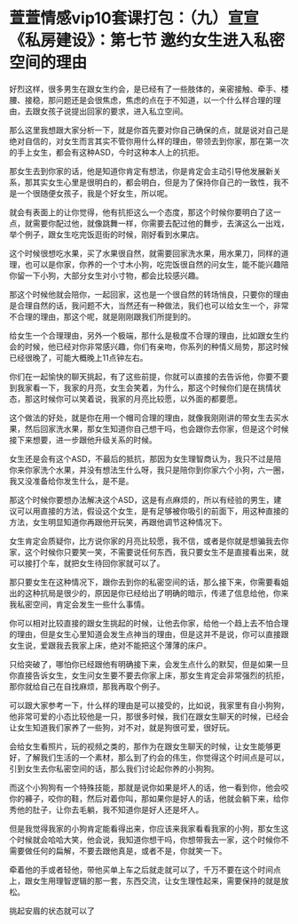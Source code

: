 # 萱萱情感vip10套课打包：（九）宣宣《私房建设》：第七节 邀约女生进入私密空间的理由

好烈这样，很多男生在跟女生约会，是已经有了一些肢体的，亲密接触、牵手、楼腰、接稳，那问题还是会很焦虑，焦虑的点在于不知道，以一个什么样合理的理由，去跟女孩子说提出回家的要求，进入私立空间。

那么这里我想跟大家分析一下，就是你首先要对你自己确保的点，就是说对自己是绝对自信的，对女生而言其实不管你用什么样的理由，带领去到你家，那在第一次的手上女生，都会有这种ASD，今时这种本人上的抗拒。

那女生去到你家的话，他是知道你肯定有想法，你是肯定会主动引导他发展新关系，那其实女生心里是很明白的，都会明白，但是为了保持你自己的一致性，我不是一个很随便女孩子，我是个好女生，所以呢。

就会有表面上的让你觉得，他有抗拒这么一个态度，那这个时候你要明白了这一点，就需要你配过他，就像跳舞一样，你需要去配过他的舞步，去演这么一出戏，举个例子，跟女生吃完饭逛街的时候，刚好看到水果店。

这个时候很想吃水果，买了水果很自然，就需要回家洗水果，用水果刀，同样的道理，也可以是你家，你养的一个寸木小狗，吃完饭很自然的问女生，能不能兴趣陪你留一下小狗，大部分女生对小寸物，都会比较感兴趣。

那这个时候他就会陪你，一起回家，这也是一个很自然的转场悄良，只要你的理由是合理自然的话，我问题不大，当然还有一种做法，我们也可以给女生一个，非常不合理的理由，那这个呢，就是刚刚跟我们所提到的。

给女生一个合理理由，另外一个极端，那什么是极度不合理的理由，比如跟女生约会的时候，他已经对你非常感兴趣，你们有亲吻，你系列的种情义局势，那这时候已经很晚了，可能大概晚上11点钟左右。

你们在一起愉快的聊天挑起，有了这些前提，你就可以直接的去告诉他，你要不要到我家看一下，我家的月亮，女生会笑着，为什么，那这个时候你们是在挑情状态，那这时候你可以笑着说，我家的月亮比较愿，以外面的都要愿。

这个做法的好处，就是你在用一个帽司合理的理由，就像我刚刚讲的带女生去买水果，然后回家洗水果，那女生知道你自己想干吗，也会跟你去你家，但是这个时候接下来想要，进一步跟他升级关系的时候。

女生还是会有这个ASD，不最后的抵抗，那因为女生理智商认为，我只不过是陪你来你家洗个水果，并没有想法生什么呀，我只是陪你到你家六个小狗，六一圈，我又没准备给你发生什么，是不是。

那这个时候你要想办法解决这个ASD，这是有点麻烦的，所以有经验的男生，建议可以用直接的方法，假设这个女生，是有足够被你吸引的前面下，用这种直接的方法，女生明显知道你再跟他开玩笑，再跟他调节这种情况下。

女生肯定会质疑你，比方说你家的月亮比较愿，我不信，或者是你就是想骗我去你家，这个时候你只要笑一笑，不需要说任何东西，我只要女生不是直接看出来，就可以接打个车，就把女生待回你家就可以了。

那只要女生在这种情况下，跟你去到你的私密空间的话，那么接下来，你需要看姐出的这种抗局是很少的，原因是你已经给出了明确的暗示，传递了信息给他，你来我私密空间，肯定会发生一些什么事情。

你可以相对比较直接的跟女生挑起的时候，让他去你家，给他一个趋上去不怕合理的理由，但是女生心里知道会发生点神当的理由，但是这并不是说，你可以直接跟女生说，爱跟我去我家上床，绝对不能把这个薄薄的床户。

只给突破了，哪怕你已经跟他有明确接下来，会发生点什么的默契，但是如果一旦你直接告诉女生，女生问女生要不要去你家上床，那女生肯定会非常强烈的抗拒，那你就给自己在自找麻烦，那我再取个例子。

可以跟大家参考一下，什么样的理由是可以接受的，比如说，我家里有自小狗狗，他非常可爱的小态比较他是一只，那很多时候，我们在跟女生聊天的时候，已经会让女生知道我们家养了一些狗，对不对，就是狗很可爱，很好玩。

会给女生看照片，玩的视频之类的，那作为在跟女生聊天的时候，让女生能够更好，了解我们生活的一个素材，那么到了约会的伟生，你觉得这个时间点是可以，引到女生去你私密空间的话，那么我们讨论起你养的小狗狗。

而这个小狗狗有一个特殊技能，那就是说你如果是坏人的话，他一看到你，他会咬你的褲子，咬你的鞋，然后对着你叫，那如果你是好人的话，他就会躺下来，给你秀他的肚子，让你去毛躺，我不知道你是好人还是坏人。

但是我觉得我家的小狗肯定能看得出来，你应该来我家看看我家的小狗，那女生这个时候就会哈哈大笑，他会说，我知道你想干吗，你想带我去一家，这个时候你不需要做任何的扁解，不要去跟他真是，或者不是，你就笑一下。

牵着他的手或者轻他，带他买单上车之后就走就可以了，千万不要在这个时间点上，跟女生用理智逻辑的那一套，东西交流，让女生理性起来，需要保持的就是放松。

挑起安眉的状态就可以了